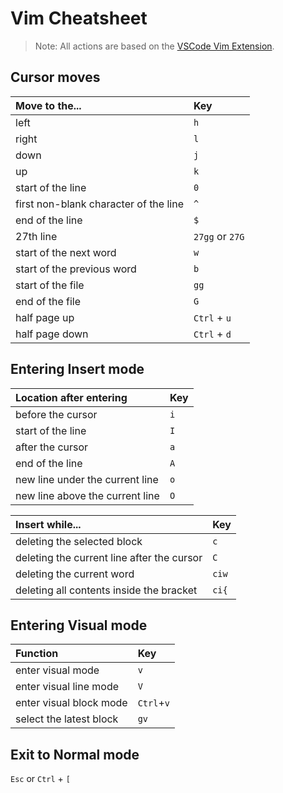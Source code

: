 # Vim Cheatsheet
>Note: All actions are based on the [VSCode Vim Extension](https://marketplace.visualstudio.com/items?itemName=vscodevim.vim).

## Cursor moves
|Move to the...|Key|
|:--|:--|
|left|`h`|
|right|`l`|
|down|`j`|
|up|`k`|
|start of the line|`0`|
|first non-blank character of the line|`^`|
|end of the line|`$`|
|27th line|`27gg` or `27G`|
|start of the next word|`w`|
|start of the previous word|`b`|
|start of the file|`gg`|
|end of the file|`G`|
|half page up|`Ctrl` + `u`|
|half page down|`Ctrl` + `d`|

## Entering Insert mode 
|Location after entering|Key|
|:--|:--|
|before the cursor|`i`|
|start of the line|`I`|
|after the cursor|`a`|
|end of the line|`A`|
|new line under the current line|`o`|
|new line above the current line|`O`|

|Insert while...|Key|
|:--|:--|
|deleting the selected block|`c`|
|deleting the current line after the cursor|`C`|
|deleting the current word|`ciw`|
|deleting all contents inside the bracket|`ci{`|

## Entering Visual mode
|Function|Key|
|:--|:--|
|enter visual mode|`v`|
|enter visual line mode|`V`|
|enter visual block mode|`Ctrl`+`v`|
|select the latest block|`gv`|

## Exit to Normal mode
`Esc` or `Ctrl` + `[`
